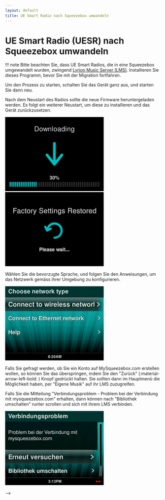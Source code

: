 ```yaml
---
layout: default
title: UE Smart Radio nach Squeezebox umwandeln
---
```


# UE Smart Radio (UESR) nach Squeezebox umwandeln

!!! note
    Bitte beachten Sie, dass UE Smart Radios, die in eine Squeezebox umgewandelt wurden, zwingend [Lyrion Music Server (LMS)](../getting-started/index.md)</a>. Installieren Sie dieses Programm, bevor Sie mit der Migration fortfahren.

Um den Prozess zu starten, schalten Sie das Gerät ganz aus, und starten Sie dann neu.

<!-- navigieren Sie zu den "Erweiterten Einstellungen" auf dem Smart Radio. Verwenden Sie Option am Ende des Menüs, um den Prozess zu starten.

![](assets/uesr-migration/migrate-uesr-sb.png)
![](assets/uesr-migration/migrate-uesr-sb-free.png)
-->

Nach dem Neustart des Radios sollte die neue Firmware heruntergeladen werden. Es folgt ein weiterer Neustart, um diese zu installieren und das Gerät zurückzusetzen.

![](assets/uesr-migration/waiting-progress-download.png)
![](assets/uesr-migration/factory-restore.png)

Wählen Sie die bevorzugte Sprache, und folgen Sie den Anweisungen, um das Netzwerk gemäss ihrer Umgebung zu konfigurieren.

![](assets/uesr-migration/choose-network.png)

Falls Sie gefragt werden, ob Sie ein Konto auf MySqueezebox.com erstellen wollen, so können Sie das überspringen, indem Sie den "Zurück" (:material-arrow-left-bold: ) Knopf gedrückt halten. Sie sollten dann im Hauptmenü die Möglichkeit haben, per "Eigene Musik" auf ihr LMS zuzugreifen.

Falls Sie die Mitteilung "Verbindungsproblem - Problem bei der Verbindung mit mysqueezebox.com" erhalten, dann können nach "Bibliothek umschalten" runter scrollen und sich mit ihrem LMS verbinden.

![](assets/uesr-migration/verbindungsproblem-mysb.png)

-->